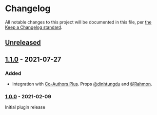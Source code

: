# Changelog

All notable changes to this project will be documented in this file, per [the Keep a Changelog standard](http://keepachangelog.com/).

## [Unreleased]

## [1.1.0] - 2021-07-27
### Added
- Integration with [Co-Authors Plus](https://wordpress.org/plugins/co-authors-plus/). Props [@dinhtungdu](https://github.com/dinhtungdu) and [@Rahmon](https://github.com/Rahmon).

### [1.0.0] - 2021-02-09

Initial plugin release

[Unreleased]: https://github.com/10up/ElasticPressLabs/compare/1.1.0...HEAD
[1.1.0]: https://github.com/10up/ElasticPressLabs/compare/1.0.0...1.1.0
[1.0.0]: https://github.com/10up/ElasticPressLabs/releases/tag/1.0.0
